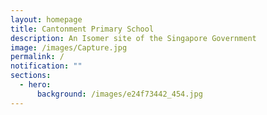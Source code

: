 ```yaml
---
layout: homepage
title: Cantonment Primary School
description: An Isomer site of the Singapore Government
image: /images/Capture.jpg
permalink: /
notification: ""
sections:
  - hero:
      background: /images/e24f73442_454.jpg
---
```


